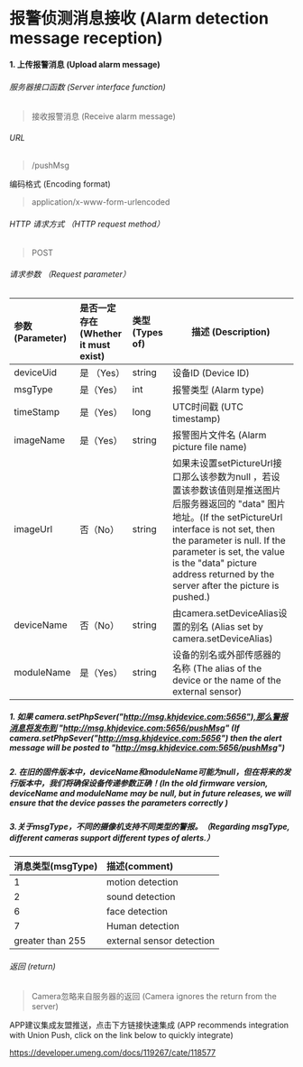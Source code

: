 # 报警侦测消息接收 (Alarm detection message reception)

**1\. 上传报警消息 (Upload alarm message)**

###### 服务器接口函数 (Server interface function)

> 接收报警消息 (Receive alarm message)

###### URL

> /pushMsg

编码格式 (Encoding format)

> application/x-www-form-urlencoded

###### HTTP 请求方式 （HTTP request method）

> POST

###### 请求参数 （Request parameter）

| 参数(Parameter) | 是否一定存在 (Whether it must exist) | 类型 (Types of) | 描述 (Description)  |
| :--------- | :----------- | :----- | --------------------------------- |
| deviceUid  | 是 （Yes）     | string | 设备ID (Device ID)  |
| msgType    | 是（Yes）      | int    | 报警类型 (Alarm type) |
| timeStamp  | 是（Yes）      | long   | UTC时间戳 (UTC timestamp) |
| imageName  | 是（Yes）      | string | 报警图片文件名 (Alarm picture file name) |
| imageUrl   | 否（No）     | string | 如果未设置setPictureUrl接口那么该参数为null ，若设置该参数该值则是推送图片后服务器返回的 "data" 图片地址。(If the setPictureUrl interface is not set, then the parameter is null. If the parameter is set, the value is the "data" picture address returned by the server after the picture is pushed.) |
| deviceName | 否（No）       | string | 由camera.setDeviceAlias设置的别名 (Alias set by camera.setDeviceAlias) |
| moduleName | 是（Yes）      | string | 设备的别名或外部传感器的名称 (The alias of the device or the name of the external sensor) |

##### 1. 如果 camera.setPhpSever("http://msg.khjdevice.com:5656"),那么警报消息将发布到 "http://msg.khjdevice.com:5656/pushMsg" (If camera.setPhpSever("http://msg.khjdevice.com:5656") then the alert message will be posted to "http://msg.khjdevice.com:5656/pushMsg")



##### 2. 在旧的固件版本中，deviceName和moduleName可能为null，但在将来的发行版本中，我们将确保设备传递参数正确！(In the old firmware version, deviceName and moduleName may be null, but in future releases, we will ensure that the device passes the parameters correctly )

##### 3.关于msgType，不同的摄像机支持不同类型的警报。（Regarding msgType, different cameras support different types of alerts.）

| 消息类型(msgType) | 描述(comment)             |
| :---------------- | :------------------------ |
| 1                 | motion detection          |
| 2                 | sound detection           |
| 6                 | face detection            |
| 7                 | Human detection           |
| greater than 255  | external sensor detection |

###### 返回 (return)

> Camera忽略来自服务器的返回 (Camera ignores the return from the server)



APP建议集成友盟推送，点击下方链接快速集成 (APP recommends integration with Union Push, click on the link below to quickly integrate)

https://developer.umeng.com/docs/119267/cate/118577 